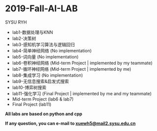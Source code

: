 # 2019-Fall-AI-LAB
SYSU RYH
* lab1-数据处理与KNN
* lab2-决策树
* lab3-感知机学习算法与逻辑回归
* lab4-简单神经网络 (No implementation)
* lab5-词向量 (No implementation)
* lab6-卷积神经网络 (Mid-term Project | implemented by my teammate)
* lab7-循环神经网络 (Mid-term Project | implemented by me)
* lab8-集成学习 (No implementation)
* lab9-无信息搜索&启发式搜索
* lab10-博弈树搜索
* lab11-强化学习 (Final Project | implemented by me and my teammate)
* Mid-term Project (lab6 & lab7)
* Final Project (lab11)

**All labs are based on python and cpp**

**If any question, you can e-mail to xuewh5@mail2.sysu.edu.cn**
